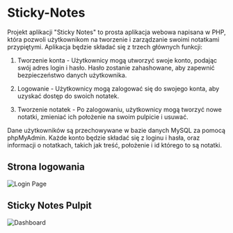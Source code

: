 # Sticky-Notes
Projekt aplikacji "Sticky Notes" to prosta aplikacja webowa napisana w PHP, która pozwoli użytkownikom na tworzenie i zarządzanie swoimi notatkami przypiętymi. Aplikacja będzie składać się z trzech głównych funkcji:

1. Tworzenie konta - Użytkownicy mogą utworzyć swoje konto, podając swój adres login i hasło. Hasło zostanie zahashowane, aby zapewnić bezpieczeństwo danych użytkownika.

2. Logowanie - Użytkownicy mogą zalogować się do swojego konta, aby uzyskać dostęp do swoich notatek.

3. Tworzenie notatek - Po zalogowaniu, użytkownicy mogą tworzyć nowe notatki, zmieniać ich położenie na swoim pulpicie i usuwać.

Dane użytkowników są przechowywane w bazie danych MySQL za pomocą phpMyAdmin. Każde konto będzie składać się z loginu i hasła, oraz informacji o notatkach, takich jak treść, położenie i id którego to są notatki.

## Strona logowania ##
![Login Page](https://imgur.com/a/Si63ekE.png)

## Sticky Notes Pulpit ##
![Dashboard]()